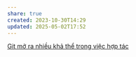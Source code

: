 ```yaml
---
share: true
created: 2023-10-30T14:29
updated: 2025-05-02T17:52
---
```

[Git mở ra nhiều khả thể trong việc hợp tác](Git%20m%E1%BB%9F%20ra%20nhi%E1%BB%81u%20kh%E1%BA%A3%20th%E1%BB%83%20trong%20vi%E1%BB%87c%20h%E1%BB%A3p%20t%C3%A1c.md)
